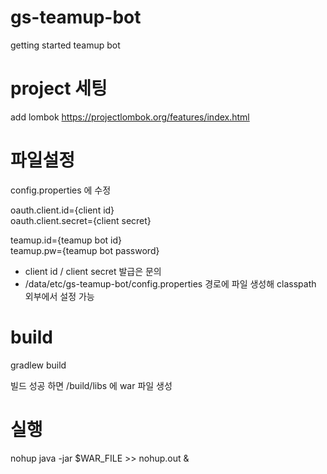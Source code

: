 # gs-teamup-bot
getting started teamup bot

# project 세팅
add lombok
https://projectlombok.org/features/index.html

# 파일설정

config.properties 에 수정

oauth.client.id={client id}   
oauth.client.secret={client secret}   

teamup.id={teamup bot id}   
teamup.pw={teamup bot password}   


* client id / client secret 발급은 문의
* /data/etc/gs-teamup-bot/config.properties 경로에 파일 생성해 classpath 외부에서 설정 가능

# build
gradlew build   

빌드 성공 하면 /build/libs 에 war 파일 생성    


# 실행
nohup java -jar $WAR_FILE  >> nohup.out &
